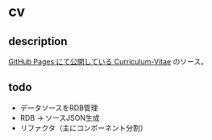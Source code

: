 # cv

## description

[GitHub Pages にて公開している Curriculum-Vitae](https://sky0621.github.io/cv/) のソース。

## todo

- データソースをRDB管理
- RDB -> ソースJSON生成
- リファクタ（主にコンポーネント分割）
